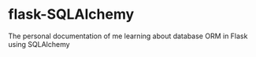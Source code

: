 # flask-SQLAlchemy
The personal documentation of me learning about database ORM in Flask using SQLAlchemy
